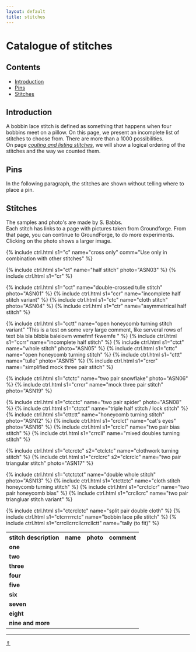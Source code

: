 ```yaml
---
layout: default
title: stitches
---
```


# Catalogue of stitches

## Contents

* [Introduction](#introduction)
* [Pins](#pins)
* [Stitches](#stitches)

## Introduction

A bobbin lace stitch is defined as something that happens when four bobbins meet on a pillow. On this page, we present an incomplete list of stitches to choose from. There are more than a 1000 possibilities.     
On page [_couting and listing stitches_][page-counting], we will show a logical ordering of the stitches and the way we counted them.     

[page-counting]: ../docs/counting

## Pins

In the following paragraph, the stitches are shown without telling where to place a pin.    

## Stitches

The samples and photo's are made by S. Babbs.     
Each stitch has links to a page with pictures taken from Groundforge. From that page, you can continue to GroundForge, to do more experiments. Clicking on the photo shows a larger image.   

<table>
  <tr>
    <th>stitch description</th>
    <th>name</th>
    <th>photo</th>
    <th>comment</th>
  </tr>
  <tr><td colspan="4"><strong>one</strong></td></tr>
  
  {% include ctrl.html s1="c" name="cross only" comm="Use only in combination with other stitches" %} 

  <tr><td colspan="4"><strong>two</strong></td></tr>

  {% include ctrl.html s1="ct" name="half stitch" photo="ASN03" %} 
  {% include ctrl.html s1="cr" %}

  <tr><td colspan="4"><strong>three</strong></td></tr>

  {% include ctrl.html s1="cct" name="double-crossed tulle stitch" photo="ASN01" %}
  {% include ctrl.html s1="ccr" name="incomplete half stitch variant" %}
  {% include ctrl.html s1="ctc" name="cloth stitch" photo="ASN04" %}
  {% include ctrl.html s1="ctr" name="asymmetrical half stitch" %}
  
  <tr><td colspan="4"><strong>four</strong></td></tr>
  
  {% include ctrl.html s1="cctt" name="open honeycomb turning stitch variant" "This is a test on some very large comment, like serveral rows of text bla bla blbbla baleiovm wmefmf fkwemfe " %}
  {% include ctrl.html s1="ccrr" name="incomplete half stitch" %}
  {% include ctrl.html s1="ctct" name="whole stitch" photo="ASN05" %}
  {% include ctrl.html s1="cttc" name="open honeycomb turning stitch" %}
  {% include ctrl.html s1="cttt" name="tulle" photo="ASN15" %}
  {% include ctrl.html s1="crcr" name="simplified mock three pair stitch" %}
  
  <tr><td colspan="4"><strong>five</strong></td></tr>
  
  {% include ctrl.html s1="ctctc" name="two pair snowflake" photo="ASN06" %}
  {% include ctrl.html s1="crrcr" name="mock three pair stitch" photo="ASN19" %}
  
  <tr><td colspan="4"><strong>six</strong></td></tr>
  
  {% include ctrl.html s1="ctcctc" name="two pair spider" photo="ASN08" %}
  {% include ctrl.html s1="ctctct" name="triple half stitch / lock stitch" %}
  {% include ctrl.html s1="cttctt" name="honeycomb turning stitch" photo="ASN12" %}
  {% include ctrl.html s1="crclct" name="cat's eyes" photo="ASN16" %}
  {% include ctrl.html s1="crclcl" name="two pair bias stitch" %}
  {% include ctrl.html s1="crrcll" name="mixed doubles turning stitch" %}
  
  <tr><td colspan="4"><strong>seven</strong></td></tr>
  
  {% include ctrl.html s1="ctcrctc" s2="ctclctc" name="clothwork turning stitch" %}
  {% include ctrl.html s1="crclcrc" s2="clcrclc" name="two pair triangular stitch" photo="ASN17" %}
  
  <tr><td colspan="4"><strong>eight</strong></td></tr>
  
  {% include ctrl.html s1="ctctctct" name="double whole stitch" photo="ASN13" %}
  {% include ctrl.html s1="ctcttctc" name="cloth stitch honeycomb turning stitch" %}
  {% include ctrl.html s1="crctclcr" name="two pair honeycomb bias" %}
  {% include ctrl.html s1="crcllcrc" name="two pair triangluar stitch variant" %}
  
  <tr><td colspan="4"><strong>nine and more</strong></td></tr>
  
  {% include ctrl.html s1="ctcrclctc" name="split pair double cloth" %}
  {% include ctrl.html s1="ctcrrrrrctc" name="bobbin lace pile stitch" %}
  {% include ctrl.html s1="crrcllcrrcllcrrcllctt" name="tally (to fit)" %}
    
</table>


***
[&uArr;]()




